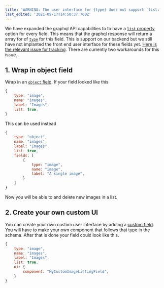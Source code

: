 ```yaml
---
title: 'WARNING: The user interface for {type} does not support `list: true`'
last_edited: '2021-09-17T14:50:37.760Z'
---
```

We have expanded the graphql API capabilities to to have a [`list` property](/docs/schema/#the-list-property) option for every field. This means that the graphql response will return a array for of [`type`](/docs/schema/#the-type-property) for this field. This is support on our backend but we still have not implanted the front end user interface for these fields yet. [Here is the relevant issue for tracking](https://github.com/tinacms/tinacms/issues/2081). There are currently two workarounds for this issue.

## 1. Wrap in object field

Wrap in an [`object` field](https://tina.io/docs/schema/#the-object-property). If your field looked like this

```js
{
    type: "image",
    name: "images",
    label: "Images",
    list: true, 
}
```

This can be used instead

```js
{
    type: "object",
    name: "images",
    label: "Images",
    list: true,
    fields: [
        {
            type: "image",
            name: "image",
            label: "A single image",
        }
    ]
}
```

Now you will be able to and delete new images in a list.

## 2. Create your own custom UI

You can create your own custom user interface by adding a [custom field](/docs/advanced-features/custom-fields/). You will have to make your own component that follows that type in the schema. After that is done your field could look like this.

```js
{
    type: "image",
    name: "images",
    label: "Images",
    list: true, 
    ui: {
        component: "MyCustomImageListingField",
    }
}
```